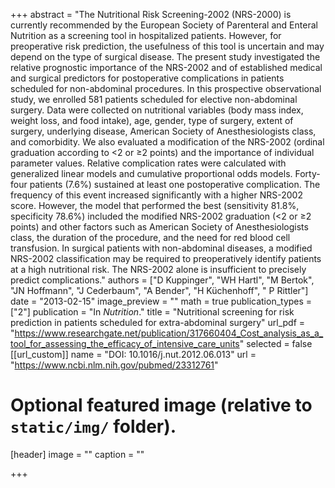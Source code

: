 +++
abstract = "The Nutritional Risk Screening-2002 (NRS-2000) is currently recommended by the European Society of Parenteral and Enteral Nutrition as a screening tool in hospitalized patients. However, for preoperative risk prediction, the usefulness of this tool is uncertain and may depend on the type of surgical disease. The present study investigated the relative prognostic importance of the NRS-2002 and of established medical and surgical predictors for postoperative complications in patients scheduled for non-abdominal procedures. In this prospective observational study, we enrolled 581 patients scheduled for elective non-abdominal surgery. Data were collected on nutritional variables (body mass index, weight loss, and food intake), age, gender, type of surgery, extent of surgery, underlying disease, American Society of Anesthesiologists class, and comorbidity. We also evaluated a modification of the NRS-2002 (ordinal graduation according to <2 or ≥2 points) and the importance of individual parameter values. Relative complication rates were calculated with generalized linear models and cumulative proportional odds models. Forty-four patients (7.6%) sustained at least one postoperative complication. The frequency of this event increased significantly with a higher NRS-2002 score. However, the model that performed the best (sensitivity 81.8%, specificity 78.6%) included the modified NRS-2002 graduation (<2 or ≥2 points) and other factors such as American Society of Anesthesiologists class, the duration of the procedure, and the need for red blood cell transfusion. In surgical patients with non-abdominal diseases, a modified NRS-2002 classification may be required to preoperatively identify patients at a high nutritional risk. The NRS-2002 alone is insufficient to precisely predict complications."
authors = ["D Kuppinger", "WH Hartl", "M Bertok", "JN Hoffmann", "J Cederbaum", "A Bender", "H Küchenhoff", " P Rittler"]
date = "2013-02-15"
image_preview = ""
math = true
publication_types = ["2"]
publication = "In *Nutrition*."
title = "Nutritional screening for risk prediction in patients scheduled for extra-abdominal surgery"
url_pdf = "https://www.researchgate.net/publication/317660404_Cost_analysis_as_a_tool_for_assessing_the_efficacy_of_intensive_care_units"
selected = false
[[url_custom]]
name = "DOI: 10.1016/j.nut.2012.06.013"
url = "https://www.ncbi.nlm.nih.gov/pubmed/23312761"

# Optional featured image (relative to `static/img/` folder).
[header]
image = ""
caption = ""

+++



